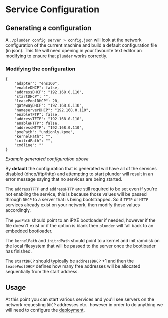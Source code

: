 # Service Configuration

## Generating a configuration

A `./plunder config server > config.json` will look at the network configuration of the current machine and build a default configuration file (in json). This file will need opening in your favourite text editor an modifying to ensure that `plunder` works correctly. 

### Modifying the configuration

```
{
	"adapter": "ens160",
	"enableDHCP": false,
	"addressDHCP": "192.168.0.110",
	"startDHCP": "",
	"leasePoolDHCP": 20,
	"gatewayDHCP": "192.168.0.110",
	"nameserverDHCP": "192.168.0.110",
	"enableTFTP": false,
	"addressTFTP": "192.168.0.110",
	"enableHTTP": false,
	"addressHTTP": "192.168.0.110",
	"pxePath": "undionly.kpxe",
	"kernelPath": "",
	"initrdPath": "",
	"cmdline": ""
}
```
*Example generated configuration above*

By **default** the configuration that is generated will have all of the services disabled (dhcp/tftp/http) and attempting to start plunder will result in an error message saying that no services are being started. 

The `addressTFTP` and `addressHTTP` are still required to be set even if you're not enabling the service, this is because those values will be passed through `DHCP` to a server that is being bootstrapped. So if `TFTP` or `HTTP` services already exist on your network, then modify those values accordingly.

The `pxePath` should point to an iPXE bootloader if needed, however if the file doesn't exist or if the option is blank then `plunder` will fall back to an embedded bootloader. 

The `kernelPath` and `initrdPath` should point to a kernel and init ramdisk on the local filesystem that will be passed to the server once the bootloader has finished.

The `startDHCP` should typically be `addressDHCP` +1 and then the `leasePoolDHCP` defines how many free addresses will be allocated sequentially from the start address.

## Usage
At this point you can start various services and you'll see servers on the network requesting `DHCP` addresses etc.. however in order to do anything we will need to configure the [deployment](./deployment.md).